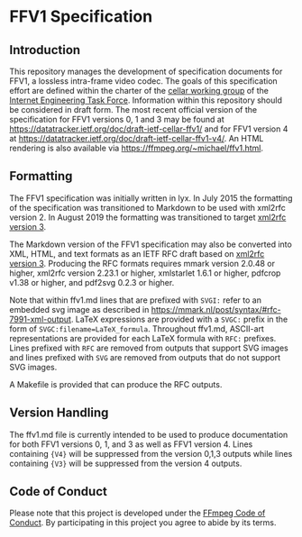 # FFV1 Specification

## Introduction

This repository manages the development of specification documents for FFV1, a lossless intra-frame video codec. The goals of this specification effort are defined within the charter of the [cellar working group](https://datatracker.ietf.org/wg/cellar/charter/) of the [Internet Engineering Task Force](https://ietf.org/). Information within this repository should be considered in draft form. The most recent official version of the specification for FFV1 versions 0, 1 and 3 may be found at https://datatracker.ietf.org/doc/draft-ietf-cellar-ffv1/ and for FFV1 version 4 at https://datatracker.ietf.org/doc/draft-ietf-cellar-ffv1-v4/. An HTML rendering is also available via https://ffmpeg.org/~michael/ffv1.html.

## Formatting

The FFV1 specification was initially written in lyx. In July 2015 the formatting of the specification was transitioned to Markdown to be used with xml2rfc version 2. In August 2019 the formatting was transitioned to target [xml2rfc version 3](https://tools.ietf.org/html/rfc7991).

The Markdown version of the FFV1 specification may also be converted into XML, HTML, and text formats as an IETF RFC draft based on [xml2rfc version 3](https://tools.ietf.org/html/rfc7991). Producing the RFC formats requires mmark version 2.0.48 or higher, xml2rfc version 2.23.1 or higher, xmlstarlet 1.6.1 or higher, pdfcrop v1.38 or higher, and pdf2svg 0.2.3 or higher.

Note that within ffv1.md lines that are prefixed with `SVGI:` refer to an embedded svg image as described in https://mmark.nl/post/syntax/#rfc-7991-xml-output. LaTeX expressions are provided with a `SVGC:` prefix in the form of `SVGC:filename=LaTeX_formula`. Throughout ffv1.md, ASCII-art representations are provided for each LaTeX formula with `RFC:` prefixes. Lines prefixed with `RFC` are removed from outputs that support SVG images and lines prefixed with `SVG` are removed from outputs that do not support SVG images.

A Makefile is provided that can produce the RFC outputs.

## Version Handling

The ffv1.md file is currently intended to be used to produce documentation for both FFV1 versions 0, 1, and 3 as well as FFV1 version 4. Lines containing `{V4}` will be suppressed from the version 0,1,3 outputs while lines containing `{V3}` will be suppressed from the version 4 outputs.

## Code of Conduct

Please note that this project is developed under the [FFmpeg Code of Conduct](https://www.ffmpeg.org/developer.html#Code-of-conduct). By participating in this project you agree to abide by its terms.
